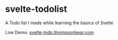 # svelte-todolist
A Todo list I made while learning the basics of Svelte

Live Demo: [svelte-todo.thompsonbear.com](https://svelte-todo.thompsonbear.com)
